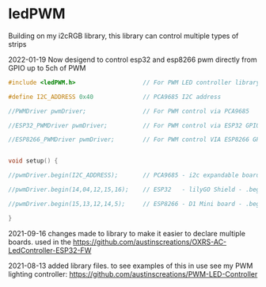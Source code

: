 # ledPWM
Building on my i2cRGB library, this library can control multiple types of strips

2022-01-19 Now desigend to control esp32 and esp8266 pwm directly from GPIO up to 5ch of PWM

```c++
#include <ledPWM.h>                   // For PWM LED controller library

#define I2C_ADDRESS 0x40              // PCA9685 I2C address

//PWMDriver pwmDriver;                // For PWM control via PCA9685

//ESP32_PWMDriver pwmDriver;          // For PWM control via ESP32 GPIO

//ESP8266_PWMDriver pwmDriver;        // For PWM control VIA ESP8266 GPIO


void setup() {

//pwmDriver.begin(I2C_ADDRESS);       // PCA9685 - i2c expandable board

//pwmDriver.begin(14,04,12,15,16);    // ESP32   - lilyGO Shield - .begin(GPIO in channel order)

//pwmDriver.begin(15,13,12,14,5);     // ESP8266 - D1 Mini board - .begin(GPIO in channel order)

}
```

2021-09-16 changes made to library to make it easier to declare multiple boards. used in the https://github.com/austinscreations/OXRS-AC-LedController-ESP32-FW

2021-08-13 added library files. to see examples of this in use see my PWM lighting controller: https://github.com/austinscreations/PWM-LED-Controller
